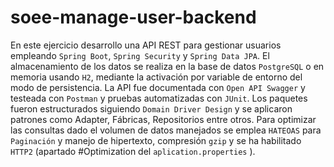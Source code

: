 # soee-manage-user-backend
En este ejercicio desarrollo una API REST para gestionar usuarios empleando `Spring Boot`, `Spring Security` y `Spring Data JPA`.   El almacenamiento de los datos se realiza en la base de datos `PostgreSQL` o en memoria usando `H2`, mediante la activación por variable de entorno del modo de persistencia.  La API fue documentada con `Open API Swagger` y testeada con `Postman` y pruebas automatizadas con `JUnit`. Los paquetes fueron estructurados siguiendo `Domain Driver Design` y se aplicaron patrones como Adapter, Fábricas, Repositorios entre otros.  Para optimizar las consultas dado el volumen de datos manejados se emplea `HATEOAS` para `Paginación` y manejo de hipertexto, compresión `gzip` y se ha habilitado `HTTP2` (apartado #Optimization del `aplication.properties` ).
